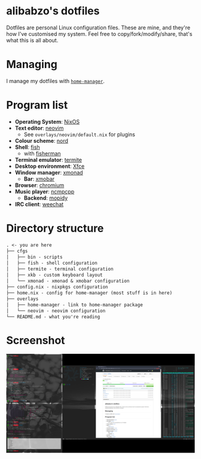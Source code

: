 # alibabzo's dotfiles

Dotfiles are personal Linux configuration files.
These are mine, and they're how I've customised my system.
Feel free to copy/fork/modify/share, that's what this is all about.

# Managing

I manage my dotfiles with [`home-manager`](https://github.com/rycee/home-manager).

# Program list

* **Operating System**: [NixOS](https://nixos.org)
* **Text editor**: [neovim](http://neovim.io)
  * See `overlays/neovim/default.nix` for plugins
* **Colour scheme**: [nord](https://github.com/arcticicestudio/nord-vim)
* **Shell**: [fish](https://fishshell.com)
  * with [fisherman](https://github.com/fisherman/fisherman)
* **Terminal emulator**: [termite](https://github.com/thestinger/termite)
* **Desktop environment**: [Xfce](http://www.xfce.org)
* **Window manager**: [xmonad](http://xmonad.org)
  * **Bar**: [xmobar](http://projects.haskell.org/xmobar)
* **Browser**: [chromium](https://www.chromium.org/Home)
* **Music player**: [ncmpcpp](http://rybczak.net/ncmpcpp/)
  * **Backend**: [mopidy](https://www.mopidy.com/)
* **IRC client**: [weechat](https://weechat.org/)

# Directory structure

```
. <- you are here
├── cfgs
│   ├── bin - scripts
│   ├── fish - shell configuration
│   ├── termite - terminal configuration
│   ├── xkb - custom keyboard layout
│   └── xmonad - xmonad & xmobar configuration
├── config.nix - nixpkgs configuration
├── home.nix - config for home-manager (most stuff is in here)
├── overlays
│   ├── home-manager - link to home-manager package
│   └── neovim - neovim configuration
└── README.md - what you're reading
```
# Screenshot
[![homescreen](https://github.com/alibabzo/dotfiles/raw/master/screenshot.png)](screenshot)
